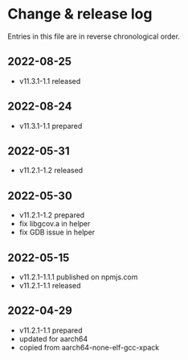 # Change & release log

Entries in this file are in reverse chronological order.

## 2022-08-25

- v11.3.1-1.1 released

## 2022-08-24

- v11.3.1-1.1 prepared

## 2022-05-31

- v11.2.1-1.2 released

## 2022-05-30

- v11.2.1-1.2 prepared
- fix libgcov.a in helper
- fix GDB issue in helper

## 2022-05-15

- v11.2.1-1.1.1 published on npmjs.com
- v11.2.1-1.1 released

## 2022-04-29

- v11.2.1-1.1 prepared
- updated for aarch64
- copied from aarch64-none-elf-gcc-xpack
